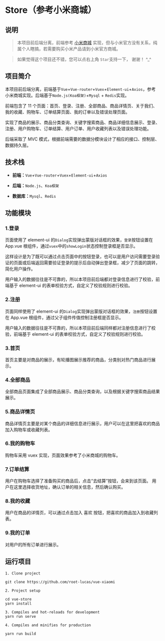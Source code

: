 # Store（参考小米商城）

## 说明

> 本项目前后端分离，前端参考 [小米商城](www.mi.com) 实现，但与小米官方没有关系，纯属个人瞎搞，若需要购买小米产品请到小米官方商城。

> 如果觉得这个项目还不错，您可以点右上角 `Star`支持一下， 谢谢！ ^\_^

## 项目简介

本项目前后端分离，前端基于`Vue`+`Vue-router`+`Vuex`+`Element-ui`+`Axios`，参考小米商城实现。后端基于`Node.js(Koa框架)`+`Mysql` + `Redis`实现。

前端包含了 11 个页面：首页、登录、注册、全部商品、商品详情页、关于我们、我的收藏、购物车、订单结算页面、我的订单以及错误处理页面。

实现了商品的展示、商品分类查询、关键字搜索商品、商品详细信息展示、登录、注册、用户购物车、订单结算、用户订单、用户收藏列表以及错误处理功能。

后端采取了 MVC 模式，根据前端需要的数据分模块设计了相应的接口、控制层、数据持久层。

## 技术栈

-   **前端：**`Vue`+`Vue-router`+`Vuex`+`Element-ui`+`Axios`

-   **后端：**`Node.js`、`Koa框架`

-   **数据库：**`Mysql`、`Redis`

## 功能模块

### 1.登录

页面使用了 element-ui 的`Dialog`实现弹出蒙版对话框的效果，`登录`按钮设置在 App.vue 根组件，通过`vuex`中的`showLogin`状态控制登录框是否显示。

这样设计是为了既可以通过点击页面中的按钮登录，也可以是用户访问需要登录验证的页面或后端返回需要验证登录的提示后自动弹出登录框，减少了页面的跳转，简化用户操作。

用户输入的数据往往是不可靠的，所以本项目前后端都对登录信息进行了校验，前端基于 element-ui 的表单校验方式，自定义了校验规则进行校验。

### 2.注册

页面同样使用了 element-ui 的`Dialog`实现弹出蒙版对话框的效果，`注册`按钮设置在 App.vue 根组件，通过父子组件传值控制注册框是否显示。

用户输入的数据往往是不可靠的，所以本项目前后端同样都对注册信息进行了校验，前端基于 element-ui 的表单校验方式，自定义了校验规则进行校验。

### 3.首页

首页主要是对商品的展示，有轮播图展示推荐的商品，分类别对热门商品进行展示。

### 4.全部商品

全部商品页面集成了全部商品展示、商品分类查询，以及根据关键字搜索商品结果展示。

### 5.商品详情页

商品详情页主要是对某个商品的详细信息进行展示，用户可以在这里把喜欢的商品加入购物车或收藏列表。

### 6.我的购物车

购物车采用 vuex 实现，页面效果参考了小米商城的购物车。

### 7.订单结算

用户在购物车选择了准备购买的商品后，点击“去结算”按钮，会来到该页面。
用户在这里选择收货地址，确认订单的相关信息，然后确认购买。

### 8.我的收藏

用户在商品的详情页，可以通过点击加入 喜欢 按钮，把喜欢的商品加入到收藏列表。

### 9.我的订单

对用户的所有订单进行展示。

## 运行项目

```
1. Clone project

git clone https://github.com/root-lucas/vue-xiaomi

2. Project setup

cd vue-store
yarn install

3. Compiles and hot-reloads for development
yarn run serve

4. Compiles and minifies for production

yarn run build
```

